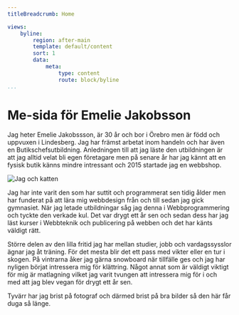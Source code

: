 ```yaml
---
titleBreadcrumb: Home

views:
    byline:
        region: after-main
        template: default/content
        sort: 1
        data:
            meta:
                type: content
                route: block/byline
...
```

Me-sida för Emelie Jakobsson
===============================

Jag heter Emelie Jakobssson, är 30 år och bor i Örebro men är född och uppvuxen i Lindesberg. Jag har främst arbetat inom handeln och har även en Butikschefsutbildning. Anledningen till att jag läste den utbildningen är att jag alltid velat bli egen företagare men på senare år har jag kännt att en fysisk butik känns mindre intressant och 2015 startade jag en webbshop.

<img src="img/me.JPG" class="img-index" alt="Jag och katten">


Jag har inte varit den som har suttit och programmerat sen tidig ålder men har funderat på att lära mig webbdesign från och till sedan jag gick gymnasiet. När jag letade utbildningar såg jag denna i Webbprogrammering och tyckte den verkade kul. Det var drygt ett år sen och sedan dess har jag läst kurser i Webbteknik och publicering på webben och det har känts väldigt rätt.

Större delen av den lilla fritid jag har mellan studier, jobb och vardagssysslor ägnar jag åt träning. För det mesta blir det ett pass med vikter eller en tur i skogen. På vintrarna åker jag gärna snowboard när tillfälle ges och jag har nyligen börjat intressera mig för klättring. Något annat som är väldigt viktigt för mig är matlagning vilket jag varit tvungen att intressera mig för i och med att jag blev vegan för drygt ett år sen.

Tyvärr har jag brist på fotograf och därmed brist på bra bilder så den här får duga så länge.
